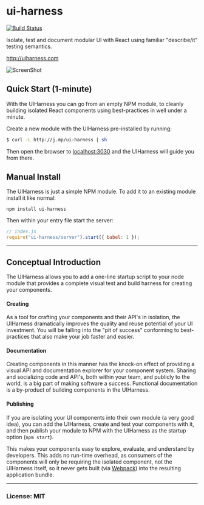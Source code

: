 # ui-harness

[![Build Status](https://travis-ci.org/philcockfield/ui-harness.svg)](https://travis-ci.org/philcockfield/ui-harness)

Isolate, test and document modular UI with React using familiar "describe/it" testing semantics.  

http://uiharness.com

![ScreenShot](https://cloud.githubusercontent.com/assets/185555/10448258/0471dece-71e8-11e5-983a-028dd7df7a1a.png)


## Quick Start (1-minute)
With the UIHarness you can go from an empty NPM module, to cleanly building isolated React components using best-practices in well under a minute.

Create a new module with the UIHarness pre-installed by running:

```bash
$ curl -L http://j.mp/ui-harness | sh
```

Then open the browser to [localhost:3030](http://localhost:3030/) and the UIHarness will guide you from there.


## Manual Install
The UIHarness is just a simple NPM module.  To add it to an existing module install it like normal:

    npm install ui-harness

Then within your entry file start the server:
```js
// index.js
require("ui-harness/server").start({ babel: 1 });
```


------


## Conceptual Introduction
The UIHarness allows you to add a one-line startup script to your node module that provides a complete visual test and build harness for creating your components.

#### Creating
As a tool for crafting your components and their API's in isolation, the UIHarness dramatically improves the quality and reuse potential of your UI investment.  You will be falling into the "pit of success" conforming to best-practices that also make your job faster and easier.

#### Documentation
Creating components in this manner has the knock-on effect of providing a visual API and documentation explorer for your component system.  Sharing and socializing code and API's, both within your team, and publicly to the world, is a big part of making software a success.  Functional documentation is a by-product of building components in the UIHarness.

#### Publishing
If you are isolating your UI components into their own module (a very good idea), you can add the UIHarness, create and test your components with it, and then publish your module to NPM with the UIHarness as the startup option (`npm start`).  

This makes your components easy to explore, evaluate, and understand by developers.  This adds no run-time overhead, as consumers of the components will only be requiring the isolated component, not the UIHarness itself, so it never gets built (via [Webpack](https://webpack.github.io/)) into the resulting application bundle.


---
### License: MIT

